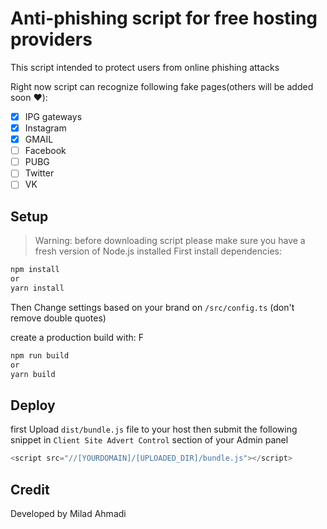 # Anti-phishing script for free hosting providers
This script intended to protect users from online phishing attacks

Right now script can recognize following fake pages(others will be added soon ❤️):
- [x] IPG gateways
- [x] Instagram
- [x] GMAIL
- [ ] Facebook
- [ ] PUBG
- [ ] Twitter
- [ ] VK

## Setup
> Warning: before downloading script please make sure you have a fresh version of Node.js installed
First install dependencies:

```sh
npm install
or
yarn install
```

Then Change settings based on your brand on `/src/config.ts` (don't remove double quotes)

create a production build with:
F
```sh
npm run build
or
yarn build
```


## Deploy
first Upload `dist/bundle.js` file to your host
then submit the following snippet in `Client Site Advert Control` section of your Admin panel 

```js
<script src="//[YOURDOMAIN]/[UPLOADED_DIR]/bundle.js"></script> 
```

## Credit
Developed by Milad Ahmadi
